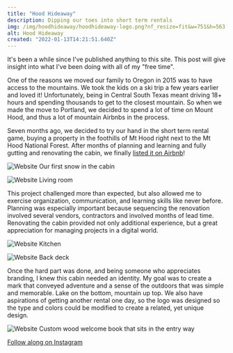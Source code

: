 ```yaml
---
title: "Hood Hideaway"
description: Dipping our toes into short term rentals
img: /img/hoodhideaway/hoodhideaway-logo.png?nf_resize=fit&w=751&h=563
alt: Hood Hideaway
created: "2022-01-13T14:21:51.640Z"
---
```


It's been a while since I've published anything to this site. This post will give insight into what I've been doing with all of my "free time".

One of the reasons we moved our family to Oregon in 2015 was to have access to the mountains. We took the kids on a ski trip a few years earlier and loved it! Unfortunately, being in Central South Texas meant driving 18+ hours and spending thousands to get to the closest mountain. So when we made the move to Portland, we decided to spend a lot of time on Mount Hood, and thus a lot of mountain Airbnbs in the process.

Seven months ago, we decided to try our hand in the short term rental game, buying a property in the foothills of Mt Hood right next to the Mt Hood National Forest. After months of planning and learning and fully gutting and renovating the cabin, we finally [listed it on Airbnb](https://airbnb.com/h/hoodhideaway)!

![Website](/img/hoodhideaway/snow-covered.png?nf_resize=fit&w=751&h=563)
Our first snow in the cabin

![Website](/img/hoodhideaway/living.jpg?nf_resize=fit&w=751&h=563)
Living room

This project challenged more than expected, but also allowed me to exercise organization, communication, and learning skills like never before. Planning was especially important because sequencing the renovation involved several vendors, contractors and involved months of lead time. Renovating the cabin provided not only additional experience, but a great appreciation for managing projects in a digital world.

![Website](/img/hoodhideaway/kitchen.jpg?nf_resize=fit&w=751&h=563)
Kitchen

![Website](/img/hoodhideaway/exterior.jpg?nf_resize=fit&w=751&h=563)
Back deck

Once the hard part was done, and being someone who appreciates branding, I knew this cabin needed an identity. My goal was to create a mark that conveyed adventure and a sense of the outdoors that was simple and memorable. Lake on the bottom, mountain up top. We also have aspirations of getting another rental one day, so the logo was designed so the type and colors could be modified to create a related, yet unique design.

![Website](/img/hoodhideaway/welcome-book.png?nf_resize=fit&w=751&h=563)
Custom wood welcome book that sits in the entry way

[Follow along on Instagram](http://instagram.com/hoodhideaway)